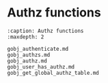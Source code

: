 # Authz functions

```{toctree}
:caption: Authz functions
:maxdepth: 2

gobj_authenticate.md
gobj_authzs.md
gobj_authz.md
gobj_user_has_authz.md
gobj_get_global_authz_table.md


```
